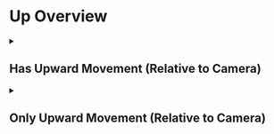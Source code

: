 # Up Overview

<details>
<summary><h2>Has Upward Movement (Relative to Camera)</h2></summary>


<h3>🔵 Label Name:</h3>
<code>has_up_wrt_camera</code>


<h3>📖 Definition:</h3>
Does the camera move upward (not tilting up) with respect to the initial frame?

<details>
<summary><h4> Question (Definition)</h4></summary>

- Is the camera moving upward in space based on its starting position?

- Is the camera moving upward (not tilting up) with respect to itself, creating a noticeable vertical parallax effect?

- Is the upward motion of the camera clear in this shot by comparing the start and end of the shot?

- Is the camera performing a pedestal up movement?

- Is the camera elevating with respect to itself?

</details>

<details>
<summary><h4> Alternative Question</h4></summary>

- Does the camera move upward (not tilting up)?

- Is the camera moving upward?

- Is there clear upward movement when comparing the start and end of the shot?

- Does the camera travel upward in space, rather than tilting up?

- Is the camera rising through the space?

- Does the shot feature a clear upward motion of the camera?

- Is the camera's movement progressing upward rather than downward?

- Is the upward motion of the camera clear in this shot?

- Does the camera travel upward in space, rather than tilting up?

- Is the camera ascending in the scene?

- Does the perspective shift upward rather than relying on tilt?

- Is the camera physically traveling upward instead of rotating?

- Is the camera rising, creating a strong sense of vertical movement?

</details>

<details>
<summary><h4> Prompt (Definition)</h4></summary>

- A video where the camera moves upward (not tilting up) with respect to the initial frame.

- A shot where the camera moves upward in space based on its starting position.

- A video where the camera moves upward (not tilting up) with respect to itself, creating a noticeable vertical parallax effect.

- A scene where the upward motion of the camera is clear by comparing the start and end of the shot.

- The camera performs a pedestal up movement.

- The camera elevates with respect to itself.

- A video where the camera physically rises with respect to itself.

</details>

<details>
<summary><h4> Alternative Prompt</h4></summary>

- A shot where the camera moves upward, not tilting up.

- A video where the camera is moving upward.

- The camera moves upward in space based on its starting position.

- The camera rises through the space.

- The camera moves upward.

- Camera ascends upward.

- A scene where there is clear upward movement when comparing the start and end of the shot.

- A video where the camera travels upward in space, rather than tilting up.

- A shot where the camera rises through the space.

- A video where the shot features a clear upward motion of the camera.

- A scene where the camera's movement progresses upward rather than downward.

- A video where the upward motion of the camera is clear.

- A shot where the camera travels upward in space rather than tilting up.

- A scene where the camera is ascending in the shot.

- A video where the perspective shifts upward rather than relying on tilt.

- A shot where the camera physically travels upward instead of rotating.

- A video where the camera rises, creating a strong sense of vertical movement.

</details>

<h4>🟢 Positive:</h4>
<code>self.cam_motion.camera_movement in ['major_simple','major_complex'] and self.cam_motion.camera_up_down_cam_frame == 'up'</code>

<h4>🔴 Negative:</h4>
<code>(self.cam_motion.camera_movement in ['major_simple','no'] and self.cam_motion.camera_up_down_cam_frame != 'up') or (self.cam_motion.camera_movement in ['major_complex'] and self.cam_motion.camera_up_down_cam_frame == 'down') and self.cam_motion.steadiness not in ['unsteady','very_unsteady']</code>

<details>
<summary><h4>🔴 Negative (Easy)</h4></summary>

- <b>moving_down</b>: <code>self.cam_motion.camera_movement in ['major_simple','major_complex'] and self.cam_motion.camera_up_down_cam_frame == 'down' and self.cam_motion.steadiness not in ['unsteady','very_unsteady']</code>

</details>

<details>
<summary><h4>🔴 Negative (Hard)</h4></summary>

- <b>tilting_up</b>: <code>self.cam_motion.camera_movement in ['major_simple'] and self.cam_motion.camera_up_down_cam_frame != 'up' and self.cam_motion.camera_tilt == 'up' and self.cam_motion.steadiness not in ['unsteady','very_unsteady']</code>

</details>

</details>

<details>
<summary><h2>Only Upward Movement (Relative to Camera)</h2></summary>


<h3>🔵 Label Name:</h3>
<code>only_up_wrt_camera</code>


<h3>📖 Definition:</h3>
Does the camera only move upward (not tilting up) with respect to the initial frame?

<details>
<summary><h4> Question (Definition)</h4></summary>

- Is upward motion the only camera movement from the initial frame?

- Is there no other camera motion except upward movement relative to the initial frame?

- Does the camera move upward with respect to itself without any other movement or tilting?

- Is the camera only moving upward relative to the first frame?

- Is the camera only performing a pedestal up movement?

- Is the camera only elevating with respect to itself?

- Is the camera only moving upward without tilting up relative to the first frame?

</details>

<details>
<summary><h4> Alternative Question</h4></summary>

- Is the camera only moving upward?

- Is the camera only moving upward (not tilting up) in the scene, creating a noticeable vertical parallax effect?

- Is upward motion the only camera movement in this shot?

- Does the camera travel only upward in space, rather than tilting up?

- Is the camera exclusively moving upward relative to its initial position?

- Does the camera rise in a straight upward direction without any other motions?

- Is the only movement in this shot an upward motion?

- Is there no forward, sideways, or tilt adjustments while moving upward?

- Does the camera ascend without any horizontal changes?

- Does the tracking movement consist only of an upward rise?

- Is the camera strictly ascending upward with no other motion applied?

- Does the shot feature only a single directional upward movement?

</details>

<details>
<summary><h4> Prompt (Definition)</h4></summary>

- A video where the camera only moves upward (not tilting up) relative to the initial frame.

- A shot where the camera rises straight up with respect to the initial frame without any other motion.

- A video where the camera exclusively moves upward relative to the initial frame, creating a noticeable vertical parallax effect.

- A scene where the camera moves only upward relative to itself, avoiding tilting or other motions.

- The camera is only performing a pedestal up movement.

- The camera is only elevating with respect to itself.

</details>

<details>
<summary><h4> Alternative Prompt</h4></summary>

- A tracking shot where the camera moves upward without incorporating other movement types.

- A shot where the upward motion is the only movement present in the scene.

- A shot where the camera moves strictly upward without forward or sideways movement.

- A video where the camera ascends in a single direction without any other adjustments.

- A scene where the camera rises without shifting horizontally.

- A video where the camera strictly maintains upward movement with no deviation.

- A shot where the tracking movement is purely upward with no other motion.

- A scene where the only movement present is the camera rising vertically.

</details>

<h4>🟢 Positive:</h4>
<code>self.cam_motion.camera_movement in ['major_simple'] and self.cam_motion.camera_up_down_cam_frame == 'up' and self.cam_motion.check_if_no_motion_cam_frame(exclude=['up_down']) and self.cam_motion.steadiness not in ['unsteady','very_unsteady']</code>

<h4>🔴 Negative:</h4>
<code>self.cam_motion.camera_up_down_cam_frame != 'up' or not self.cam_motion.check_if_no_motion_cam_frame(exclude=['up_down']) or self.cam_motion.camera_movement not in ['major_simple']</code>

<details>
<summary><h4>🔴 Negative (Easy)</h4></summary>

- <b>moving_down</b>: <code>self.cam_motion.camera_movement in ['major_simple','major_complex'] and self.cam_motion.camera_up_down_cam_frame == 'down'</code>

</details>

<details>
<summary><h4>🔴 Negative (Hard)</h4></summary>

- <b>tilting_up</b>: <code>self.cam_motion.camera_movement in ['major_simple'] and self.cam_motion.camera_up_down_cam_frame != 'up' and self.cam_motion.camera_tilt == 'up'</code>

- <b>compound_motion_with_up</b>: <code>self.cam_motion.camera_movement in ['major_simple'] and self.cam_motion.camera_up_down_cam_frame == 'up' and not self.cam_motion.check_if_no_motion_cam_frame(exclude=['up_down'])</code>

</details>

</details>
